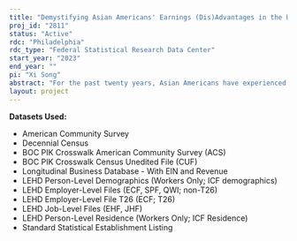 ```yaml
---
title: "Demystifying Asian Americans' Earnings (Dis)Advantages in the US Labor Market, 2000-2014"
proj_id: "2811"
status: "Active"
rdc: "Philadelphia"
rdc_type: "Federal Statistical Research Data Center"
start_year: "2023"
end_year: ""
pi: "Xi Song"
abstract: "For the past twenty years, Asian Americans have experienced the most rapid growth of any ethno-racial population in the United States. While numerous studies demonstrate higher educational attainment of Asian Americans relative to other racial groups, empirical evidence regarding whether Asian Americans are discriminated against in the labor market is scattered and mixed. Little research has analyzed labor market outcomes of Asian Americans from a longitudinal perspective or uncovered heterogeneity within this broad racial category. The Longitudinal Employer-Household Dynamics (LEHD) data 2000-2014 and Decennial Census data (2000 and 2010) enable us to examine earnings trajectories between Asian Americans and other groups (Whites, Blacks, and Hispanics) and across Asian American subgroups. Our proposed project consists of five research questions: (1) whether Asian workers are disadvantaged relative to White workers, (2) whether Asian workers possess an advantage relative to other minority groups (Blacks and Hispanics), (3) whether earnings trajectories of Asian workers vary by gender, (4) whether life-course earnings trajectories of Asian Americans vary by immigrant generation, nativity, and ethnic ancestry, and (5) whether Asian American (dis)advantage in earnings trajectories is associated with the racial compositions of an industry/workplace."
layout: project
---
```


**Datasets Used:**

  - American Community Survey 
  - Decennial Census 
  - BOC PIK Crosswalk American Community Survey (ACS) 
  - BOC PIK Crosswalk Census Unedited File (CUF) 
  - Longitudinal Business Database - With EIN and Revenue 
  - LEHD Person-Level Demographics (Workers Only; ICF demographics) 
  - LEHD Employer-Level Files (ECF, SPF, QWI; non-T26) 
  - LEHD Employer-Level File T26 (ECF; T26) 
  - LEHD Job-Level Files (EHF, JHF) 
  - LEHD Person-Level Residence (Workers Only; ICF Residence) 
  - Standard Statistical Establishment Listing 

